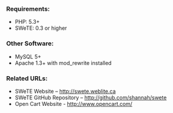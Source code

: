 ### Requirements:
- PHP: 5.3+
- SWeTE: 0.3 or higher

### Other Software:
- MySQL 5+
- Apache 1.3+ with mod_rewrite installed

### Related URLs:
- SWeTE Website – <http://swete.weblite.ca>
- SWeTE GitHub Repository – <http://github.com/shannah/swete>
- Open Cart Website - <http://www.opencart.com/>
